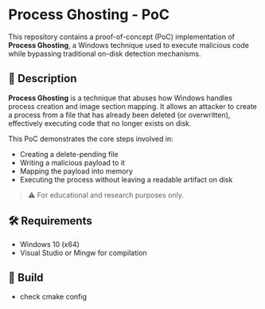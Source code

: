 # Process Ghosting - PoC

This repository contains a proof-of-concept (PoC) implementation of **Process Ghosting**, a Windows technique used to execute malicious code while bypassing traditional on-disk detection mechanisms.

## 📌 Description

**Process Ghosting** is a technique that abuses how Windows handles process creation and image section mapping. It allows an attacker to create a process from a file that has already been deleted (or overwritten), effectively executing code that no longer exists on disk.

This PoC demonstrates the core steps involved in:

- Creating a delete-pending file
- Writing a malicious payload to it
- Mapping the payload into memory
- Executing the process without leaving a readable artifact on disk

> ⚠️ For educational and research purposes only.

## 🛠️ Requirements

- Windows 10 (x64)
- Visual Studio or Mingw for compilation

## 🔧 Build
- check cmake config
